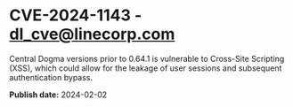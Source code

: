 # CVE-2024-1143 - dl_cve@linecorp.com

Central Dogma versions prior to 0.64.1 is vulnerable to Cross-Site Scripting (XSS), which could allow for the leakage of user sessions and subsequent authentication bypass.

**Publish date:** 2024-02-02
